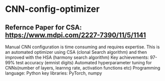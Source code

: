 # CNN-config-optimizer
## Refernce Paper for CSA: https://www.mdpi.com/2227-7390/11/5/1141
Manual CNN configuration is time consuming and requires expertise. This is an automated optimizer using CSA (clonal Search algorithm) and then improved with the HSA (harmony search algorithm) 
Key achievements: 97-99% test accuracy (emnist digits) 
Automated hyperparameter tuning for CNNs(number of layers, learnng rate, activation functions etc) 
Programming language: Python 
key libraries: PyTorch, numpy 
